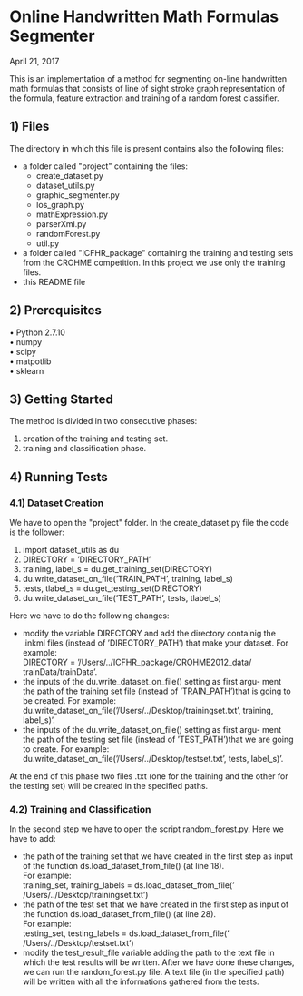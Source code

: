 # Online Handwritten Math Formulas Segmenter
April 21, 2017

This is an implementation of a method for segmenting on-line handwritten math formulas that consists of line of sight stroke graph representation of the formula, feature extraction and training of a random forest classifier.

## 1) Files
The directory in which this file is present contains also the following files:  
  * a folder called "project" containing the files:
    - create_dataset.py  
    - dataset_utils.py  
    - graphic_segmenter.py  
    - los_graph.py  
    - mathExpression.py  
    - parserXml.py  
    - randomForest.py   
    - util.py  
  * a folder called "ICFHR_package" containing the training and testing sets from the CROHME competition. In this project we use only the training files.   
  * this README file  

## 2) Prerequisites
  • Python 2.7.10  
  • numpy  
  • scipy  
  • matpotlib  
  • sklearn  

## 3) Getting Started
The method is divided in two consecutive phases:
  1. creation of the training and testing set.
  2. training and classification phase.

## 4) Running Tests

### 4.1) Dataset Creation
We have to open the "project" folder. In the create_dataset.py file the code is the follower:  
  1. import dataset_utils as du  
  2. DIRECTORY = ’DIRECTORY_PATH’  
  3. training, label_s = du.get_training_set(DIRECTORY)  
  4. du.write_dataset_on_file(’TRAIN_PATH’, training, label_s)  
  5. tests, tlabel_s = du.get_testing_set(DIRECTORY)  
  6. du.write_dataset_on_file(’TEST_PATH’, tests, tlabel_s)  

Here we have to do the following changes:  
  * modify the variable DIRECTORY and add the directory containig the .inkml files (instead of ’DIRECTORY_PATH’) that make your dataset. For example:  
  DIRECTORY = ’/Users/../ICFHR_package/CROHME2012_data/ trainData/trainData’.  
  * the inputs of the du.write_dataset_on_file() setting as first argu- ment the path of the training set file (instead of ’TRAIN_PATH’)that is going to be created. For example: du.write_dataset_on_file(’/Users/../Desktop/trainingset.txt’, training, label_s)’.  
  * the inputs of the du.write_dataset_on_file() setting as first argu- ment the path of the testing set file (instead of ’TEST_PATH’)that we are going to create. For example: du.write_dataset_on_file(’/Users/../Desktop/testset.txt’, tests, label_s)’.  

At the end of this phase two files .txt (one for the training and the other
for the testing set) will be created in the specified paths.

### 4.2) Training and Classification
In the second step we have to open the script random_forest.py. Here we have to add:  
  * the path of the training set that we have created in the first step as input of the function ds.load_dataset_from_file()     (at line 18).  
  For example:  
  training_set, training_labels = ds.load_dataset_from_file(’ /Users/../Desktop/trainingset.txt’)  
  * the path of the test set that we have created in the first step as input of the function ds.load_dataset_from_file() (at line 28).  
  For example:  
  testing_set, testing_labels = ds.load_dataset_from_file(’ /Users/../Desktop/testset.txt’)  
  * modify the test_result_file variable adding the path to the text file in which the test results will be written.
After we have done these changes, we can run the random_forest.py file. A text file (in the specified path) will be written with all the informations gathered from the tests.

